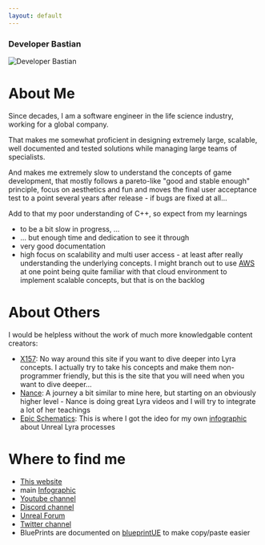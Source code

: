 ```yaml
---
layout: default
---
```

### Developer Bastian

![Developer Bastian](/www/assets/images/bastian.developer.png)

# About Me 

Since decades, I am a software engineer in the life science industry, working for a global company. 

That makes me somewhat proficient in designing extremely large, scalable, well documented and tested solutions while managing large teams of specialists. 

And makes me extremely slow to understand the concepts of game development, that mostly follows a pareto-like "good and stable enough" principle, focus on aesthetics and fun and moves the final user acceptance test to a point several years after release - if bugs are fixed at all...

Add to that my poor understanding of C++, so expect from my learnings
*	to be a bit slow in progress, ...
*   ... but enough time and dedication to see it through
*	very good documentation
*	high focus on scalability and multi user access - at least after really understanding the underlying concepts. I might branch out to use [AWS](https://aws.amazon.com/) at one point being quite familiar with that cloud environment to implement scalable concepts, but that is on the backlog

# About Others

I would be helpless without the work of much more knowledgable content creators:
*	[X157](https://x157.github.io/): No way around this site if you want to dive deeper into Lyra concepts. I actually try to take his concepts and make them non-programmer friendly, but this is the site that you will need when you want to dive deeper...
*	[Nance](https://www.youtube.com/@nancedevdiaries): A journey a bit similar to mine here, but starting on an obviously higher level - Nance is doing great Lyra videos and I will try to integrate a lot of her teachings
*	[Epic Schematics](https://bit.ly/unreal-schematics): This is where I got the ideo for my own [infographic](https://bit.ly/bastian_info) about Unreal Lyra processes

# Where to find me

*	[This website](https://bit.ly/bastian-web)
*	main [Infographic](https://bit.ly/bastian_info)
*	[Youtube channel](https://www.youtube.com/@bastiandev/videos)
*	[Discord channel](http://bit.ly/3JHdAW6)
*	[Unreal Forum](http://bit.ly/3mRXhwG)
*	[Twitter channel](https://bit.ly/bastiantweet)
*	BluePrints are documented on [blueprintUE](https://bit.ly/Bastian-PasteBin) to make copy/paste easier